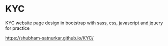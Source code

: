 # KYC
KYC website page design in bootstrap with sass, css, javascript and jquery for practice

https://shubham-satnurkar.github.io/KYC/
